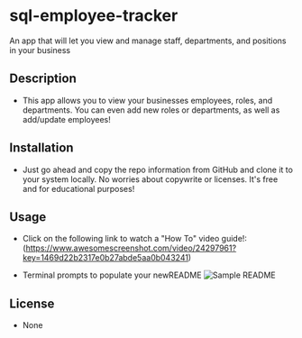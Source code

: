 # sql-employee-tracker
An app that will let you view and manage staff, departments, and positions in your business


## Description

- This app allows you to view your businesses employees, roles, and departments. You can even add new roles or departments, as well as add/update employees!


## Installation

- Just go ahead and copy the repo information from GitHub and clone it to your system locally. No worries about copywrite or licenses. It's free and for educational purposes!

## Usage

- Click on the following link to watch a "How To" video guide!:
 (https://www.awesomescreenshot.com/video/24297961?key=1469d22b2317e0b27abde5aa0b043241)

   
- Terminal prompts to populate your newREADME
    ![Sample README](./assets/imgs/terminalPromptsForREADME.png)   
   


## License

- None
